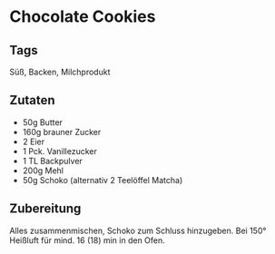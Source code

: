 # Chocolate Cookies

## Tags

Süß, Backen, Milchprodukt

## Zutaten

- 50g Butter
- 160g brauner Zucker
- 2 Eier
- 1 Pck. Vanillezucker
- 1 TL Backpulver
- 200g Mehl
- 50g Schoko (alternativ 2 Teelöffel Matcha)

## Zubereitung

Alles zusammenmischen, Schoko zum Schluss hinzugeben.
Bei 150° Heißluft für mind. 16 (18) min in den Ofen.
